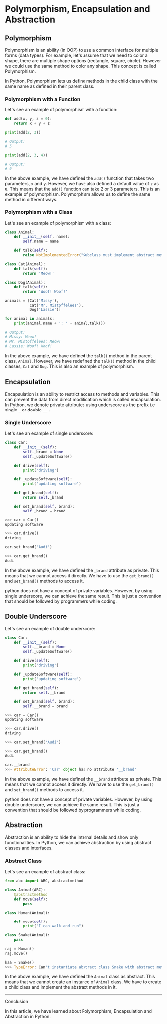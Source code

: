 # Polymorphism, Encapsulation and Abstraction

## Polymorphism

Polymorphism is an ability (in OOP) to use a common interface for multiple forms (data types). For example, let's assume that we need to color a shape, there are multiple shape options (rectangle, square, circle). However we could use the same method to color any shape. This concept is called Polymorphism.

In Python, Polymorphism lets us define methods in the child class with the same name as defined in their parent class.

### Polymorphism with a Function

Let's see an example of polymorphism with a function:

```python
def add(x, y, z = 0):
    return x + y + z
```

```python
print(add(2, 3))
```

```python
# Output:
# 5
```

```python
print(add(2, 3, 4))
```

```python
# Output:
# 9
```

In the above example, we have defined the `add()` function that takes two parameters, `x` and `y`. However, we have also defined a default value of `z` as `0`. This means that the `add()` function can take 2 or 3 parameters. This is an example of polymorphism. Polymorphism allows us to define the same method in different ways.

### Polymorphism with a Class

Let's see an example of polymorphism with a class:

```python
class Animal:
    def __init__(self, name):
        self.name = name

    def talk(self):
        raise NotImplementedError("Subclass must implement abstract method")
```

```python
class Cat(Animal):
    def talk(self):
        return 'Meow!'
```

```python
class Dog(Animal):
    def talk(self):
        return 'Woof! Woof!'
```

```python
animals = [Cat('Missy'),
           Cat('Mr. Mistoffelees'),
           Dog('Lassie')]
```

```python
for animal in animals:
    print(animal.name + ': ' + animal.talk())
```

```python
# Output:
# Missy: Meow!
# Mr. Mistoffelees: Meow!
# Lassie: Woof! Woof!
```

In the above example, we have defined the `talk()` method in the parent class, `Animal`. However, we have redefined the `talk()` method in the child classes, `Cat` and `Dog`. This is also an example of polymorphism.

## Encapsulation

Encapsulation is an ability to restrict access to methods and variables. This can prevent the data from direct modification which is called encapsulation. In Python, we denote private attributes using underscore as the prefix i.e single `_` or double `__` .

### Single Underscore

Let's see an example of single underscore:

```python
class Car:
    def __init__(self):
        self._brand = None
        self._updateSoftware()

    def drive(self):
        print('driving')

    def _updateSoftware(self):
        print('updating software')

    def get_brand(self):
        return self._brand

    def set_brand(self, brand):
        self._brand = brand
```

```python
>>> car = Car()
updating software
```

```python
>>> car.drive()
driving
```

```python
car.set_brand('Audi')
```

```python
>>> car.get_brand()
Audi
```

In the above example, we have defined the `_brand` attribute as private. This means that we cannot access it directly. We have to use the `get_brand()` and `set_brand()` methods to access it.

python does not have a concept of private variables. However, by using single underscore, we can achieve the same result. This is just a convention that should be followed by programmers while coding.

## Double Underscore

Let's see an example of double underscore:

```python
class Car:
    def __init__(self):
        self.__brand = None
        self._updateSoftware()

    def drive(self):
        print('driving')

    def _updateSoftware(self):
        print('updating software')

    def get_brand(self):
        return self.__brand

    def set_brand(self, brand):
        self.__brand = brand
```

```python
>>> car = Car()
updating software
```

```python
>>> car.drive()
driving
```

```python
>>> car.set_brand('Audi')
```

```python
>>> car.get_brand()
Audi
```

```python
car.__brand
>>> AttributeError: 'Car' object has no attribute '__brand'
```

In the above example, we have defined the `__brand` attribute as private. This means that we cannot access it directly. We have to use the `get_brand()` and `set_brand()` methods to access it.

python does not have a concept of private variables. However, by using double underscore, we can achieve the same result. This is just a convention that should be followed by programmers while coding.

## Abstraction

Abstraction is an ability to hide the internal details and show only functionalities. In Python, we can achieve abstraction by using abstract classes and interfaces.

### Abstract Class

Let's see an example of abstract class:

```python
from abc import ABC, abstractmethod

class Animal(ABC):
    @abstractmethod
    def move(self):
        pass
```

```python
class Human(Animal):

    def move(self):
        print("I can walk and run")
```

```python
class Snake(Animal):
    pass
```

```python
raj = Human()
raj.move()
```

```python
kaa = Snake()
>>> TypeError: Can't instantiate abstract class Snake with abstract methods move
```

In the above example, we have defined the `Animal` class as abstract. This means that we cannot create an instance of `Animal` class. We have to create a child class and implement the abstract methods in it.

--------------------------------------------------------------------------------

Conclusion

In this article, we have learned about Polymorphism, Encapsulation and Abstraction in Python.
